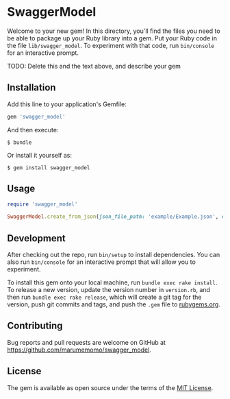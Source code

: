 # SwaggerModel

Welcome to your new gem! In this directory, you'll find the files you need to be able to package up your Ruby library into a gem. Put your Ruby code in the file `lib/swagger_model`. To experiment with that code, run `bin/console` for an interactive prompt.

TODO: Delete this and the text above, and describe your gem

## Installation

Add this line to your application's Gemfile:

```ruby
gem 'swagger_model'
```

And then execute:

    $ bundle

Or install it yourself as:

    $ gem install swagger_model

## Usage

```ruby
require 'swagger_model'

SwaggerModel.create_from_json(json_file_path: 'example/Example.json', output_path: './example/output/')
```

## Development

After checking out the repo, run `bin/setup` to install dependencies. You can also run `bin/console` for an interactive prompt that will allow you to experiment.

To install this gem onto your local machine, run `bundle exec rake install`. To release a new version, update the version number in `version.rb`, and then run `bundle exec rake release`, which will create a git tag for the version, push git commits and tags, and push the `.gem` file to [rubygems.org](https://rubygems.org).

## Contributing

Bug reports and pull requests are welcome on GitHub at https://github.com/marumemomo/swagger_model.

## License

The gem is available as open source under the terms of the [MIT License](https://opensource.org/licenses/MIT).
